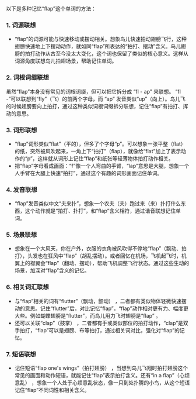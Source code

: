 以下是多种记忆“flap”这个单词的方法：

### 1. 词源联想
 - “flap”的词源可能与快速移动或摆动相关。想象鸟儿快速拍动翅膀飞行，这种翅膀快速地上下摆动动作，就如同“flap”所表达的“拍打、摆动”含义。鸟儿翅膀的拍打动作从古至今没太大变化，这个词也保留了类似的核心意义。这样从词源角度联想鸟儿拍翅场景，帮助记住单词。

### 2. 词根词缀联想
虽然“flap”本身没有常见的词根词缀，但可以把它拆分成 “fl - ap” 来联想。 “fl -”可以联想到“fly”（飞）的前两个字母，而 “ap” 发音类似“up”（向上）。鸟儿飞的时候翅膀要向上拍打，通过这种类似词根词缀拆分联想，记住“flap”有拍打、挥动的意思。

### 3. 词形联想
 - “flap”词形类似“flat”（平的），但多了个字母“p”。可以想象一张平整（flat）的纸，突然被风吹起来，一角上下“拍打”（flap），就像给“flat”加上了表示动作的“p”，这样就从词形上记住“flap”和纸张等轻薄物体拍打动作相关。
 - 把“flap”字母看成画面：“f”像一个人弯曲的手臂，“lap”意思是大腿，想象一个人手臂在大腿上快速“拍打”，通过这个有趣的词形画面记住单词。

### 4. 发音联想
 - “flap”发音类似中文“夫来扑”，想象一个农夫（夫）跑过来（来）扑打什么东西，这个动作就是“拍打、扑打”，和“flap”含义相符，通过谐音联想记住单词。

### 5. 场景联想
 - 想象在一个大风天，你在户外，衣服的衣角被风吹得不停地“flap”（飘动、拍打），头发也在狂风中“flap”（胡乱摆动）。或者回忆在机场，飞机起飞时，机翼上的襟翼会“flap”（翻动、摆动），帮助飞机调整飞行状态。通过这些生动的场景，加深对“flap”含义的记忆。

### 6. 相关词汇联想
 - 与“flap”相关的词有“flutter”（飘动，颤动） ，二者都有类似物体轻微快速摆动的意思。记住“flutter”后，对比记忆“flap”，“flap”动作相对更有力、幅度更大些。例如蝴蝶翅膀是“flutter”，而鸟儿用力飞时翅膀是“flap” 。
 - 还可以关联“clap”（鼓掌） ，二者都有手或类似部位的拍打动作，“clap”是双手拍打，“flap”可以是翅膀、布等拍打，通过相关词对比，强化对“flap”的记忆。

### 7. 短语联想
 - 记住短语“flap one's wings”（拍打翅膀） ，当想到鸟儿飞翔时拍打翅膀这个常见的画面和动作短语，就能记住“flap”表示拍打含义。还有“in a flap”（心烦意乱） ，想象一个人处于心烦意乱状态，像一只到处扑腾的小鸟，从这个短语记住“flap”不同词性和相关含义。 